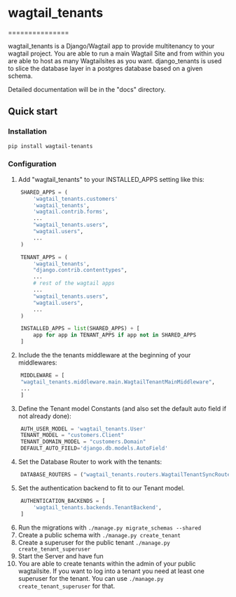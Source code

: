 # wagtail_tenants
===============

wagtail_tenants is a Django/Wagtail app to provide multitenancy to your wagtail project.
You are able to run a main Wagtail Site and from within you are able to host as many Wagtailsites as you want. 
django_tenants is used to slice the database layer in a postgres database based on a given schema.

Detailed documentation will be in the "docs" directory. 

## Quick start

### Installation

```bash
pip install wagtail-tenants
```

### Configuration

1. Add "wagtail_tenants" to your INSTALLED_APPS setting like this:
```python
    SHARED_APPS = (
        'wagtail_tenants.customers'
        'wagtail_tenants',
        'wagtail.contrib.forms',
        ...
        "wagtail_tenants.users",
        "wagtail.users",
        ...
    )

    TENANT_APPS = (
        'wagtail_tenants',
        "django.contrib.contenttypes",
        ...
        # rest of the wagtail apps
        ...
        "wagtail_tenants.users",
        "wagtail.users",
        ...
    )

    INSTALLED_APPS = list(SHARED_APPS) + [
        app for app in TENANT_APPS if app not in SHARED_APPS
    ]
```
2. Include the the tenants middleware at the beginning of your middlewares:
```python
    MIDDLEWARE = [
    "wagtail_tenants.middleware.main.WagtailTenantMainMiddleware",
    ...
    ]
```
3. Define the Tenant model Constants (and also set the default auto field if not already done):
```python
    AUTH_USER_MODEL = 'wagtail_tenants.User' 
    TENANT_MODEL = "customers.Client" 
    TENANT_DOMAIN_MODEL = "customers.Domain"
    DEFAULT_AUTO_FIELD='django.db.models.AutoField'
```
4. Set the Database Router to work with the tenants:
```python
    DATABASE_ROUTERS = ("wagtail_tenants.routers.WagtailTenantSyncRouter",)
```
5. Set the authentication backend to fit to our Tenant model.
```python
    AUTHENTICATION_BACKENDS = [
        'wagtail_tenants.backends.TenantBackend',
    ]
```
6. Run the migrations with `./manage.py migrate_schemas --shared`
7. Create a public schema with `./manage.py create_tenant`
8. Create a superuser for the public tenant `./manage.py create_tenant_superuser`
9. Start the Server and have fun
10. You are able to create tenants within the admin of your public wagtailsite. If you want to log into a tenant you need at least one superuser for the tenant. You can use `./manage.py create_tenant_superuser` for that.
